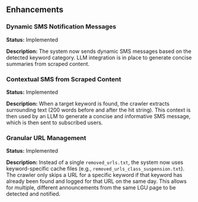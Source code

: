 ## Enhancements

### Dynamic SMS Notification Messages

**Status:** Implemented

**Description:** The system now sends dynamic SMS messages based on the detected keyword category. LLM integration is in place to generate concise summaries from scraped content.

### Contextual SMS from Scraped Content

**Status:** Implemented

**Description:** When a target keyword is found, the crawler extracts surrounding text (200 words before and after the hit string). This context is then used by an LLM to generate a concise and informative SMS message, which is then sent to subscribed users.

### Granular URL Management

**Status:** Implemented

**Description:** Instead of a single `removed_urls.txt`, the system now uses keyword-specific cache files (e.g., `removed_urls_class_suspension.txt`). The crawler only skips a URL for a specific keyword if that keyword has already been found and logged for that URL on the same day. This allows for multiple, different announcements from the same LGU page to be detected and notified.
